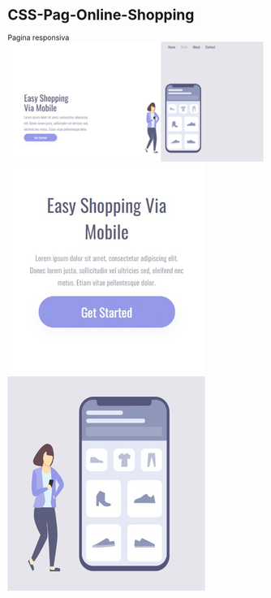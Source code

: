 # CSS-Pag-Online-Shopping
Pagina responsiva 
<img src="https://github.com/nataliavolpi/CSS-Pag-Online-Shopping/blob/main/Assets/shopping%20desktop.jpg?raw=true">
<img src="https://github.com/nataliavolpi/CSS-Pag-Online-Shopping/blob/main/Assets/shopping%20celular.jpg?raw=true">
